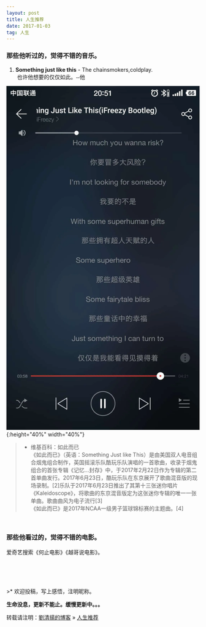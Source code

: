 ```yaml
---
layout: post
title: 人生推荐
date: 2017-01-03 
tag: 人生
---
```



### 那些他听过的，觉得不错的音乐。
1. **Something just like this** - The chainsmokers,coldplay.  
&nbsp;<font face="楷体">也许他想要的仅仅如此。--他</font>

![](/images/posts/life_suggestions/music1.webp){:height="40%" width="40%"}
<br/>
>* 维基百科：如此而已  
《如此而已》（英语：Something Just like This）是由美国双人电音组合烟鬼组合制作，英国摇滚乐队酷玩乐队演唱的一首歌曲，收录于烟鬼组合的首张专辑《记忆…封存》中，于2017年2月22日作为专辑的第二首单曲发行。2017年6月23日，酷玩乐队在东京展开了歌曲混音版的现场录制。[2]乐队于2017年6月23日推出了其第十三张迷你唱片《Kaleidoscope》，将歌曲的东京混音版定为这张迷你专辑的唯一一张单曲。歌曲曲风为电子流行[3]  
《如此而已》是2017年NCAA一级男子篮球锦标赛的主题曲。[4]   

<br/> 

### 那些他看过的，觉得不错的电影。
爱奇艺搜索《何止电影》《越哥说电影》。



<br/>
<br/>
<br/>
<br/>
>* 欢迎投稿，写上感悟，注明昵称。

**生命没息，更新不能止。缓慢更新中。。。**

转载请注明：[劉清揚的博客](http://yuqianglianshou.com) » [  人生推荐  ](http://yuqianglianshou.com/2017/01/life_suggestions/)  


